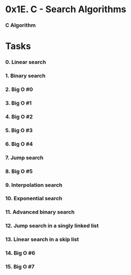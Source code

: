 # 0x1E. C - Search Algorithms
### C Algorithm

# Tasks
### 0. Linear search
### 1. Binary search
### 2. Big O #0
### 3. Big O #1
### 4. Big O #2
### 5. Big O #3
### 6. Big O #4
### 7. Jump search
### 8. Big O #5
### 9. Interpolation search
### 10. Exponential search
### 11. Advanced binary search
### 12. Jump search in a singly linked list
### 13. Linear search in a skip list
### 14. Big O #6
### 15. Big O #7
